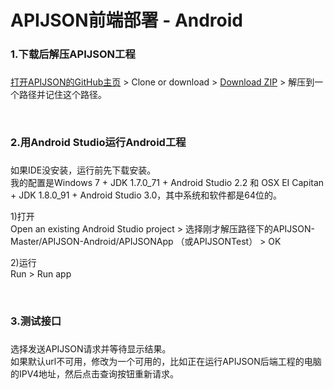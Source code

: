 # APIJSON前端部署 - Android 

### 1.下载后解压APIJSON工程<h3/>

[打开APIJSON的GitHub主页](https://github.com/TommyLemon/APIJSON) &gt; Clone or download &gt; [Download ZIP](https://github.com/TommyLemon/APIJSON/archive/master.zip) &gt; 解压到一个路径并记住这个路径。

<br />

### 2.用Android Studio运行Android工程<h3/>

如果IDE没安装，运行前先下载安装。<br />
我的配置是Windows 7 + JDK 1.7.0_71 + Android Studio 2.2 和 OSX EI Capitan + JDK 1.8.0_91 + Android Studio 3.0，其中系统和软件都是64位的。

1)打开<br />
Open an existing Android Studio project > 选择刚才解压路径下的APIJSON-Master/APIJSON-Android/APIJSONApp （或APIJSONTest） > OK

2)运行<br />
Run > Run app

<br />

### 3.测试接口<h3/>

选择发送APIJSON请求并等待显示结果。<br />
如果默认url不可用，修改为一个可用的，比如正在运行APIJSON后端工程的电脑的IPV4地址，然后点击查询按钮重新请求。

<br />
